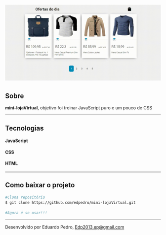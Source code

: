 <h1 align="center">
    <img src="video.gif">
</h1>

## Sobre 
**mini-lojaVirtual**, objetivo foi treinar JavaScript puro e um pouco de CSS

---

## Tecnologias

#### JavaScript
#### CSS
#### HTML

---

## Como baixar o projeto

```bash
#Clona repositório
$ git clone https://github.com/edpedro/mini-lojaVirtual.git

#Agora é so usar!!!


```
---

Desenvolvido por Eduardo Pedro, Edp2013.ep@gmail.com